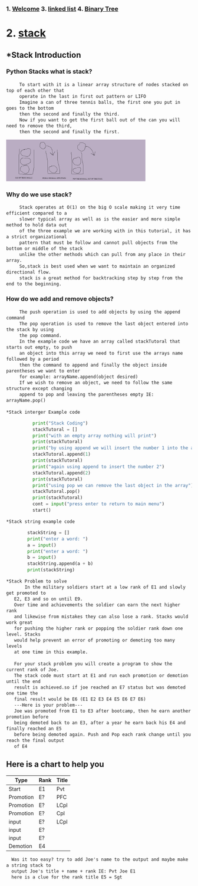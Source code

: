 <!---
moscarelloscott/moscarelloscott is a ✨ special ✨ repository because its `README.md` (this file) appears on your GitHub profile.
You can click the Preview link to take a look at your changes.
--->
 
### 1. [Welcome](https://github.com/moscarelloscott/moscarelloscott/blob/main/CSE212.md)  3. [linked list](https://github.com/moscarelloscott/moscarelloscott/blob/main/linkedlist.md) 4. [Binary Tree](https://github.com/moscarelloscott/moscarelloscott/blob/main/binarytree.md)
# 2. [stack](https://github.com/moscarelloscott/moscarelloscott/blob/main/stack.md)
 ## *Stack Introduction
### Python Stacks what is stack?
		 To start with it is a linear array structure of nodes stacked on top of each other that 
		 operate in the last in first out pattern or LIFO
		 Imagine a can of three tennis balls, the first one you put in goes to the bottom
		 then the second and finally the third.
		 Now if you want to get the first ball out of the can you will need to remove the third,
		 then the second and finally the first. 
 <img src="images/stackImg.png" width="75%" height="25%">
 
### Why do we use stack?
		 Stack operates at O(1) on the big O scale making it very time efficient compared to a 
		 slower typical array as well as is the easier and more simple method to hold data out 
		 of the three example we are working with in this tutorial, it has a strict organizational 
		 pattern that must be follow and cannot pull objects from the bottom or middle of the stack 
		 unlike the other methods which can pull from any place in their array.
		 So,stack is best used when we want to maintain an organized directional flow.
		 stack is a great method for backtracking step by step from the end to the beginning.
### How do we add and remove objects?
		 The push operation is used to add objects by using the append command
		 The pop operation is used to remove the last object entered into the stack by using
		 the pop command.
		 In the example code we have an array called stackTutoral that starts out empty, to push
		 an object into this array we need to first use the arrays name followed by a period 
		 then the command to append and finally the object inside parentheses we want to enter
		 for example: arrayName.append(object desired)
		 If we wish to remove an object, we need to follow the same structure except changing
		 append to pop and leaving the parentheses empty IE: arrayName.pop()

    *Stack interger Example code    
~~~Python
          print("Stack Coding")
          stackTutoral = []
          print("with an empty array nothing will print")
          print(stackTutoral)
          print("by using append we will insert the number 1 into the array")
          stackTutoral.append(1)
          print(stackTutoral)
          print("again using append to insert the number 2")
          stackTutoral.append(2)
          print(stackTutoral)
          print("using pop we can remove the last object in the array")
          stackTutoral.pop()
          print(stackTutoral)
          cont = input("press enter to return to main menu")
          start()        
~~~
    *Stack string example code
~~~Python
	    stackString = []
	    print("enter a word: ")
	    a = input()
	    print("enter a word: ")
	    b = input()
	    stackString.append(a + b)
	    print(stackString)
~~~    
    *Stack Problem to solve
           In the military soldiers start at a low rank of E1 and slowly get promoted to 
	   E2, E3 and so on until E9.
	   Over time and achievements the soldier can earn the next higher rank 
	   and likewise from mistakes they can also lose a rank. Stacks would work great
	   for pushing the higher rank or popping the soldier rank down one level. Stacks
	   would help prevent an error of promoting or demoting too many levels
	   at one time in this example.
	   
	   For your stack problem you will create a program to show the current rank of Joe.
	   The stack code must start at E1 and run each promotion or demotion until the end 
	   result is achieved.so if joe reached an E7 status but was demoted one time the
	   final result would be E6 (E1 E2 E3 E4 E5 E6 E7 E6)
	   ---Here is your problem---
	   Joe was promoted from E1 to E3 after bootcamp, then he earn another promotion before
	   being demoted back to an E3, after a year he earn back his E4 and finally reached an E5
	   before being demoted again. Push and Pop each rank change until you reach the final output
	   of E4 
	   
Here is a chart to help you
--------------------------                                              
Type      | Rank     | Title
--------- | -------- | ------
Start     | E1       | Pvt                                               
Promotion | E?       | PFC
Promotion | E?       | LCpl
Promotion | E?       | Cpl
input     | E?       | LCpl
input     | E?       |
input     | E?       |
Demotion  | E4       |
		
	  Was it too easy? try to add Joe's name to the output and maybe make a string stack to 
	  output Joe's title + name + rank IE: Pvt Joe E1
	  here is a clue for the rank title E5 = Sgt

    


